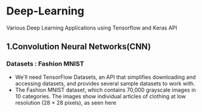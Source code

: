 # Deep-Learning
Various Deep Learning Applications using Tensorflow and Keras API

## 1.Convolution Neural Networks(CNN)

### Datasets : Fashion MNIST

- We'll need TensorFlow Datasets, an API that simplifies downloading and accessing datasets, and provides several sample datasets to work with.
- The Fashion MNIST dataset, which contains 70,000 grayscale images in 10 categories. The images show individual articles of clothing at low resolution (28  ×  28 pixels), as seen here

